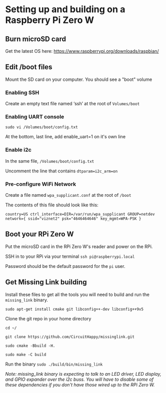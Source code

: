 # Setting up and building on a Raspberry Pi Zero W
## Burn microSD card
Get the latest OS here:
https://www.raspberrypi.org/downloads/raspbian/
## Edit /boot files
Mount the SD card on your computer. You should see a "boot" volume

### Enabling SSH
Create an empty text file named ‘ssh’ at the root of `Volumes/boot`

### Enabling UART console
`sudo vi /Volumes/boot/config.txt`

At the bottom, last line, add enable_uart=1 on it's own line

### Enable i2c
In the same file, `/Volumes/boot/config.txt`

Uncomment the line that contains `dtparam=i2c_arm=on`

### Pre-configure WiFi Network
Create a file named `wpa_supplicant.conf` at the root of `/boot`

The contents of this file should look like this:

`country=US
ctrl_interface=DIR=/var/run/wpa_supplicant GROUP=netdev
network={
      ssid="viznet2"
      psk="4646464646"
      key_mgmt=WPA-PSK
}`

## Boot your RPi Zero W
Put the microSD card in the RPi Zero W's reader and power on the RPi.

SSH in to your RPi via your terminal `ssh pi@raspberrypi.local`

Password should be the default password for the `pi` user.

## Get Missing Link building
Install these files to get all the tools you will need to build and run the `missing_link` binary.

`sudo apt-get install cmake git libconfig++-dev libconfig++9v5`

Clone the git repo in your home directory

`cd ~/`

`git clone https://github.com/CircuitHappy/missinglink.git`

`sudo cmake -Bbuild -H.`

`sudo make -C build`

Run the binary `sudo ./build/bin/missing_link`

*Note: missing_link binary is expecting to talk to an LED driver, LED display, and GPIO expander over the i2c buss. You will have to disable some of these dependencies if you don't have those wired up to the RPi Zero W.*
